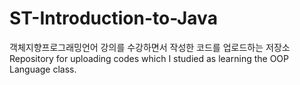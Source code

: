 # ST-Introduction-to-Java

객체지향프로그래밍언어 강의를 수강하면서 작성한 코드를 업로드하는 저장소  
Repository for uploading codes which I studied as learning the OOP Language class.
